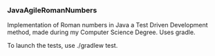 ### JavaAgileRomanNumbers

Implementation of Roman numbers in Java a Test Driven Development method, made during my Computer Science Degree.
Uses gradle.

To launch the tests, use ./gradlew test.
